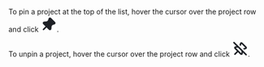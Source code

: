 To pin a project at the top of the list, hover the cursor over the project row and click ![](../../../_images/location-job/project/pin.svg).

To unpin a project, hover the cursor over the project row and click ![](../../../_images/location-job/project/unpin.svg).